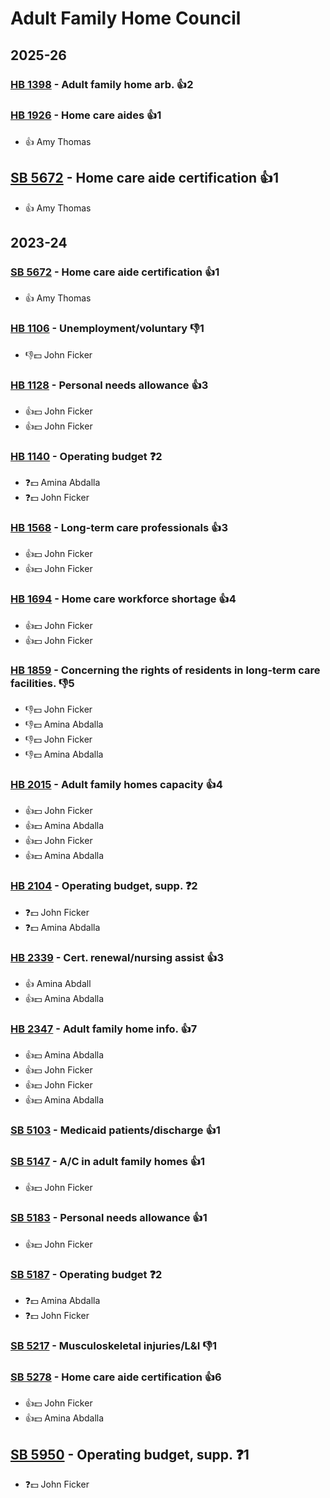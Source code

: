 # Adult Family Home Council
## 2025-26

### [HB 1398](/bill/2025-26/hb/1398/) - Adult family home arb. 👍2  

### [HB 1926](/bill/2025-26/hb/1926/) - Home care aides 👍1  
* 👍 Amy Thomas

## [SB 5672](/bill/2025-26/sb/5672/) - Home care aide certification 👍1  
* 👍 Amy Thomas

## 2023-24

### [SB 5672](/bill/2023-24/sb/5672/) - Home care aide certification 👍1  
* 👍 Amy Thomas

### [HB 1106](/bill/2023-24/hb/1106/) - Unemployment/voluntary  👎1 
* 👎💵 John Ficker

### [HB 1128](/bill/2023-24/hb/1128/) - Personal needs allowance 👍3  
* 👍💵 John Ficker
* 👍💵 John Ficker

### [HB 1140](/bill/2023-24/hb/1140/) - Operating budget   ❓2
* ❓💵 Amina Abdalla
* ❓💵 John Ficker

### [HB 1568](/bill/2023-24/hb/1568/) - Long-term care professionals 👍3  
* 👍💵 John Ficker
* 👍💵 John Ficker

### [HB 1694](/bill/2023-24/hb/1694/) - Home care workforce shortage 👍4  
* 👍💵 John Ficker
* 👍💵 John Ficker

### [HB 1859](/bill/2023-24/hb/1859/) - Concerning the rights of residents in long-term care facilities.  👎5 
* 👎💵 John Ficker
* 👎💵 Amina Abdalla
* 👎💵 John Ficker
* 👎💵 Amina Abdalla

### [HB 2015](/bill/2023-24/hb/2015/) - Adult family homes capacity 👍4  
* 👍💵 John Ficker
* 👍💵 Amina Abdalla
* 👍💵 John Ficker
* 👍💵 Amina Abdalla

### [HB 2104](/bill/2023-24/hb/2104/) - Operating budget, supp.   ❓2
* ❓💵 John Ficker
* ❓💵 Amina Abdalla

### [HB 2339](/bill/2023-24/hb/2339/) - Cert. renewal/nursing assist 👍3  
* 👍 Amina Abdall
* 👍💵 Amina Abdalla

### [HB 2347](/bill/2023-24/hb/2347/) - Adult family home info. 👍7  
* 👍💵 Amina Abdalla
* 👍💵 John Ficker
* 👍💵 John Ficker
* 👍💵 Amina Abdalla

### [SB 5103](/bill/2023-24/sb/5103/) - Medicaid patients/discharge 👍1  

### [SB 5147](/bill/2023-24/sb/5147/) - A/C in adult family homes 👍1  
* 👍💵 John Ficker

### [SB 5183](/bill/2023-24/sb/5183/) - Personal needs allowance 👍1  
* 👍💵 John Ficker

### [SB 5187](/bill/2023-24/sb/5187/) - Operating budget   ❓2
* ❓💵 Amina Abdalla
* ❓💵 John Ficker

### [SB 5217](/bill/2023-24/sb/5217/) - Musculoskeletal injuries/L&I  👎1 

### [SB 5278](/bill/2023-24/sb/5278/) - Home care aide certification 👍6  
* 👍💵 John Ficker
* 👍💵 Amina Abdalla

## [SB 5950](/bill/2023-24/sb/5950/) - Operating budget, supp.   ❓1
* ❓💵 John Ficker
